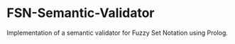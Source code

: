# FSN-Semantic-Validator
Implementation of a semantic validator for Fuzzy Set Notation using Prolog.
